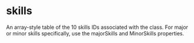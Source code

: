 # skills

An array-style table of the 10 skills IDs associated with the class. For major or minor skills specifically, use the majorSkills and MinorSkills properties.
